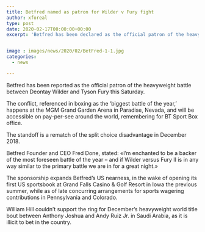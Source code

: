 ```yaml
---
title: Betfred named as patron for Wilder v Fury fight
author: xforeal 
type: post
date: 2020-02-17T00:00:00+00:00
excerpt: 'Betfred has been declared as the official patron of the heavyweight battle between Deontay Wilder and Tyson Fury this Saturday '


image : images/news/2020/02/BetFred-1-1.jpg
categories:
  - news

---
```

Betfred has been reported as the official patron of the heavyweight battle between Deontay Wilder and Tyson Fury this Saturday.

The conflict, referenced in boxing as the &lsquo;biggest battle of the year,&rsquo; happens at the MGM Grand Garden Arena in Paradise, Nevada, and will be accessible on pay-per-see around the world, remembering for BT Sport Box office.

The standoff is a rematch of the split choice disadvantage in December 2018.

Betfred Founder and CEO Fred Done, stated: &#171;I&rsquo;m enchanted to be a backer of the most foreseen battle of the year &ndash; and if Wilder versus Fury II is in any way similar to the primary battle we are in for a great night.&#187;

The sponsorship expands Betfred&rsquo;s US nearness, in the wake of opening its first US sportsbook at Grand Falls Casino & Golf Resort in Iowa the previous summer, while as of late concurring arrangements for sports wagering contributions in Pennsylvania and Colorado.

William Hill couldn&#8217;t support the ring for December&#8217;s heavyweight world title bout between Anthony Joshua and Andy Ruiz Jr. in Saudi Arabia, as it is illicit to bet in the country.